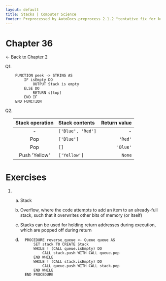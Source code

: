 ```yaml
---
layout: default
title: Stacks | Computer Science
footer: Preprocessed by AutoDocs.preprocess 2.1.2 "tentative fix for kramdown weirdness" ⓒ Starwort, 2020
---
```


<style>
    :not(ul) + ol {
        counter-reset: list-ctr;
        list-style-type: none;
        list-style-position: outside;
    }
    :not(ul) + ol > li {
        counter-increment: list-ctr;
    }
    :not(ul) + ol > li::before {
        content:"Q" counter(list-ctr) ". ";
        margin-left: -25px;
    }
    ol ul {
        list-style-type: lower-roman;
    }
    ol ol {
        list-style-type: lower-alpha;
    }
    ol ul ul {
        list-style-type: lower-roman;
    }
    ul ol {
        list-style-type: circle;
    }
    ul {
        list-style-type: decimal;
    }
    ul ul {
        list-style-type: lower-alpha;
    }
    ul ul ul {
        list-style-type: lower-roman;
    }
</style>

# Chapter 36

← [Back to Chapter 2](./index.html)

1. ```SPLIWACA
    FUNCTION peek -> STRING AS
        IF isEmpty DO
            OUTPUT Stack is empty
        ELSE DO
            RETURN s[top]
        END IF
    END FUNCTION
    ```

2. Stack operation | Stack contents | Return value
    :---: | :--- | ---:
     - | `['Blue', 'Red']` | -
    Pop | `['Blue']` | `'Red'`
    Pop | `[]` | `'Blue'`
    Push 'Yellow' | `['Yellow']` | `None`

# Exercises

- &#x200b;
  - Stack
  - Overflow, where the code attempts to add an item to an already-full stack, such that it overwrites other bits of memory (or itself)
  - Stacks can be used for holding return addresses during execution, which are popped off during return
  
  - ```SPLIWACA
      PROCEDURE reverse_queue <- Queue queue AS
          SET stack TO CREATE Stack
          WHILE ! (CALL queue.isEmpty) DO
              CALL stack.push WITH CALL queue.pop
          END WHILE
          WHILE ! (CALL stack.isEmpty) DO
              CALL queue.push WITH CALL stack.pop
          END WHILE
      END PROCEDURE
    ```
